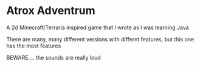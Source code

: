 Atrox Adventrum
=========

A 2d Minecraft/Terraria inspired game that I wrote as I was learning Java

There are many, many different versions with differnt features, but this one has the most features

BEWARE.... the sounds are really loud